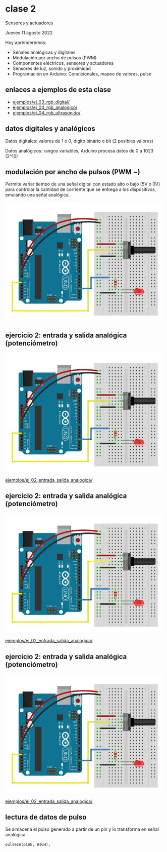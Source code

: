 # clase 2

Sensores y actuadores

Jueves 11 agosto 2022

Hoy aprenderemos:

- Señales analógicas y digitales
- Modulación por ancho de pulsos (PWM)
- Componentes eléctricos, sensores y actuadores
- Sensores de luz, sonido y proximidad
- Programación en Arduino: Condicionales, mapeo de valores, pulso

## enlaces a ejemplos de esta clase

- [ejemplos/ej_03_rgb_digital/](./ejemplos/ej_03_rgb_digital/)
- [ejemplos/ej_04_rgb_analogico/](./ejemplos/ej_04_rgb_analogico/)
- [ejemplos/ej_04_rgb_ultrasonido/](./ejemplos/ej_04_rgb_ultrasonido/)

## datos digitales y analógicos

Datos digitales: valores de 1 o 0, dígito binario o bit (2 posibles valores)

Datos analógicos: rangos variables, Arduino procesa datos de 0 a 1023 (2^10)

## modulación por ancho de pulsos (PWM ~)

Permite variar tiempo de una señal digital con estado alto o bajo (5V o 0V) para controlar la cantidad de corriente que se entrega a los dispositivos, emulando una señal analógica.

<img src="../media/objetos-electronicos/ej_02_entrada_salida_analogica_pot.jpg" width="500">

## ejercicio 2: entrada y salida analógica (potenciómetro)

<img src="../media/objetos-electronicos/ej_02_entrada_salida_analogica_pot.jpg" width="500">

[ejemplos/ej_02_entrada_salida_analogica/](./ejemplos/ej_02_entrada_salida_analogica/)


## ejercicio 2: entrada y salida analógica (potenciómetro)

<img src="../media/objetos-electronicos/ej_02_entrada_salida_analogica_pot.jpg" width="500">

[ejemplos/ej_02_entrada_salida_analogica/](./ejemplos/ej_02_entrada_salida_analogica/)

## ejercicio 2: entrada y salida analógica (potenciómetro)

<img src="../media/objetos-electronicos/ej_02_entrada_salida_analogica_pot.jpg" width="500">

[ejemplos/ej_02_entrada_salida_analogica/](./ejemplos/ej_02_entrada_salida_analogica/)

## lectura de datos de pulso

Se almacena el pulso generado a partir de un pin y lo transforma en señal analógica 

```arduino
pulseIn(pinE, HIGH);
```
